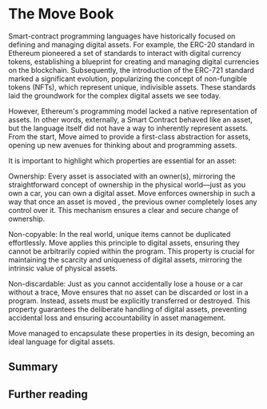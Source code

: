 # The Move Book

Smart-contract programming languages have historically focused on defining and managing digital
assets. For example, the ERC-20 standard in Ethereum pioneered a set of standards to interact with
digital currency tokens, establishing a blueprint for creating and managing digital currencies on
the blockchain. Subsequently, the introduction of the ERC-721 standard marked a significant
evolution, popularizing the concept of non-fungible tokens (NFTs), which represent unique,
indivisible assets. These standards laid the groundwork for the complex digital assets we see today.

However, Ethereum's programming model lacked a native representation of assets. In other words,
externally, a Smart Contract behaved like an asset, but the language itself did not have a way to
inherently represent assets. From the start, Move aimed to provide a first-class abstraction for
assets, opening up new avenues for thinking about and programming assets.

It is important to highlight which properties are essential for an asset:

Ownership:  Every asset is associated with an owner(s), mirroring the straightforward concept
of ownership in the physical world—just as you own a car, you can own a digital asset. Move
enforces ownership in such a way that once an asset is  moved , the previous owner completely
loses any control over it. This mechanism ensures a clear and secure change of ownership.

Non-copyable:  In the real world, unique items cannot be duplicated effortlessly. Move applies
this principle to digital assets, ensuring they cannot be arbitrarily copied within the program.
This property is crucial for maintaining the scarcity and uniqueness of digital assets, mirroring
the intrinsic value of physical assets.

Non-discardable:  Just as you cannot accidentally lose a house or a car without a trace, Move
ensures that no asset can be discarded or lost in a program. Instead, assets must be explicitly
transferred or destroyed. This property guarantees the deliberate handling of digital assets,
preventing accidental loss and ensuring accountability in asset management.

Move managed to encapsulate these properties in its design, becoming an ideal language for digital
assets.

## Summary

## Further reading